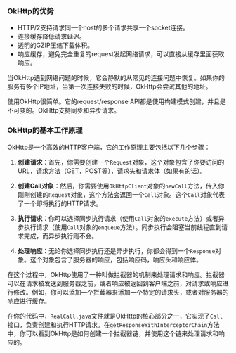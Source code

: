 ### OkHttp的优势

* HTTP/2支持请求同一个host的多个请求共享一个socket连接。
* 连接缓存降低请求延迟。
* 透明的GZIP压缩下载体积。
* 响应缓存，避免完全重复的request发起网络请求，可以直接从缓存里面获取响应。

当OkHttp遇到网络问题的时候，它会静默的从常见的连接问题中恢复。如果你的服务有多个IP地址，当第一次连接失败的时候，OkHttp会尝试其他的地址。

使用OkHttp很简单。它的request/response API都是使用构建模式创建，并且是不可变的。OkHttp支持同步和异步请求。


### OkHttp的基本工作原理

OkHttp是一个高效的HTTP客户端，它的工作原理主要包括以下几个步骤：

1. **创建请求**：首先，你需要创建一个`Request`对象，这个对象包含了你要访问的URL，请求方法（GET，POST等），请求头和请求体（如果有的话）。

2. **创建Call对象**：然后，你需要使用`OkHttpClient`对象的`newCall`方法，传入你刚刚创建的`Request`对象，这个方法会返回一个`Call`对象。这个`Call`对象代表了一个即将执行的HTTP请求。

3. **执行请求**：你可以选择同步执行请求（使用`Call`对象的`execute`方法）或者异步执行请求（使用`Call`对象的`enqueue`方法）。同步执行会阻塞当前线程直到请求完成，而异步执行则不会。

4. **处理响应**：无论你选择同步执行还是异步执行，你都会得到一个`Response`对象。这个对象包含了服务器的响应，包括响应码，响应头和响应体。

在这个过程中，OkHttp使用了一种叫做拦截器的机制来处理请求和响应。拦截器可以在请求被发送到服务器之前，或者响应被返回到客户端之前，对请求或响应进行修改。例如，你可以添加一个拦截器来添加一个特定的请求头，或者对服务器的响应进行缓存。

在你的代码中，`RealCall.java`文件就是OkHttp的核心部分之一，它实现了`Call`接口，负责创建和执行HTTP请求。在`getResponseWithInterceptorChain`方法中，你可以看到OkHttp是如何创建一个拦截器链，并使用这个链来处理请求和响应的。


